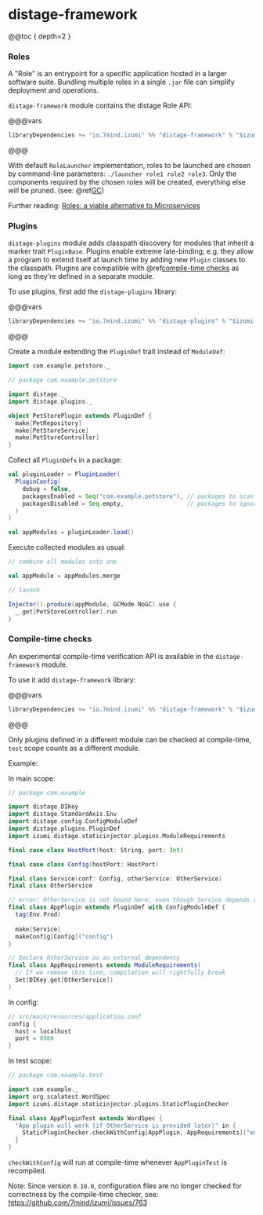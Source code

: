distage-framework
=======================

@@toc { depth=2 }

### Roles

A "Role" is an entrypoint for a specific application hosted in a larger software suite. Bundling multiple roles in a
single `.jar` file can simplify deployment and operations.

`distage-framework` module contains the distage Role API:

@@@vars

```scala
libraryDependencies += "io.7mind.izumi" %% "distage-framework" % "$izumi.version$"
```

@@@

With default `RoleLauncher` implementation, roles to be launched are chosen by command-line parameters: `./launcher role1 role2 role3`.
Only the components required by the chosen roles will be created, everything else will be pruned. (see: @ref[GC](other-features.md#garbage-collection))

Further reading: [Roles: a viable alternative to Microservices](https://github.com/7mind/slides/blob/master/02-roles/target/roles.pdf)

### Plugins

`distage-plugins` module adds classpath discovery for modules that inherit a marker trait `PluginBase`. 
Plugins enable extreme late-binding; e.g. they allow a program to extend itself at launch time by adding new `Plugin` classes
to the classpath. Plugins are compatible with @ref[compile-time checks](distage-framework.md#compile-time-checks) as long as they're defined in a separate module.

To use plugins, first add the `distage-plugins` library:

@@@vars

```scala
libraryDependencies += "io.7mind.izumi" %% "distage-plugins" % "$izumi.version$"
```

@@@

Create a module extending the `PluginDef` trait instead of `ModuleDef`:

```scala mdoc:invisible
import com.example.petstore._
```

```scala mdoc:to-string
// package com.example.petstore

import distage._
import distage.plugins._

object PetStorePlugin extends PluginDef {
  make[PetRepository]
  make[PetStoreService]
  make[PetStoreController]
}
```

Collect all `PluginDefs` in a package:

```scala mdoc:to-string
val pluginLoader = PluginLoader(
  PluginConfig(
    debug = false,
    packagesEnabled = Seq("com.example.petstore"), // packages to scan
    packagesDisabled = Seq.empty,                  // packages to ignore
  )
)

val appModules = pluginLoader.load()
```

Execute collected modules as usual:

```scala mdoc:to-string
// combine all modules into one

val appModule = appModules.merge

// launch

Injector().produce(appModule, GCMode.NoGC).use {
  _.get[PetStoreController].run
}
```

### Compile-time checks

An experimental compile-time verification API is available in the `distage-framework` module.

To use it add `distage-framework` library:

@@@vars

```scala
libraryDependencies += "io.7mind.izumi" %% "distage-framework" % "$izumi.version$"
```

@@@

Only plugins defined in a different module can be checked at compile-time, `test` scope counts as a different module.

Example:

In main scope:

```scala mdoc:reset:to-string
// package com.example

import distage.DIKey
import distage.StandardAxis.Env
import distage.config.ConfigModuleDef
import distage.plugins.PluginDef
import izumi.distage.staticinjector.plugins.ModuleRequirements

final case class HostPort(host: String, port: Int)

final case class Config(hostPort: HostPort)

final class Service(conf: Config, otherService: OtherService)
final class OtherService

// error: OtherService is not bound here, even though Service depends on it
final class AppPlugin extends PluginDef with ConfigModuleDef {
  tag(Env.Prod)
  
  make[Service]
  makeConfig[Config]("config")
}

// Declare OtherService as an external dependency
final class AppRequirements extends ModuleRequirements(
  // If we remove this line, compilation will rightfully break
  Set(DIKey.get[OtherService])
)
```

In config:

```scala
// src/main/resources/application.conf
config {
  host = localhost
  port = 8080
}
```

In test scope:

```scala mdoc:reset-object:to-string
// package com.example.test

import com.example._
import org.scalatest.WordSpec
import izumi.distage.staticinjector.plugins.StaticPluginChecker

final class AppPluginTest extends WordSpec {
  "App plugin will work (if OtherService is provided later)" in {
    StaticPluginChecker.checkWithConfig[AppPlugin, AppRequirements]("env:prod", ".*.application.conf")   
  }
}
```

`checkWithConfig` will run at compile-time whenever `AppPluginTest` is recompiled.

Note: Since version `0.10.0`, configuration files are no longer checked for correctness by the compile-time checker, see: https://github.com/7mind/izumi/issues/763
